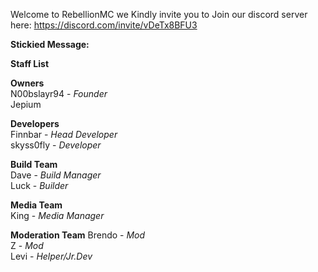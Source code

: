 Welcome to RebellionMC
we Kindly invite you to Join our discord server here:
https://discord.com/invite/vDeTx8BFU3

__**Stickied Message:**__

**Staff List**

**Owners** <br>
N00bslayr94 - *Founder* <br>
Jepium

**Developers** <br>
Finnbar - *Head Developer* <br>
skyss0fly - *Developer*

 **Build Team** <br>
Dave - *Build Manager* <br>
Luck - *Builder*

**Media Team** <br>
King - *Media Manager*

**Moderation Team** <bd>
Brendo - *Mod* <br>
 Z - *Mod* <br>
Levi - *Helper/Jr.Dev*
